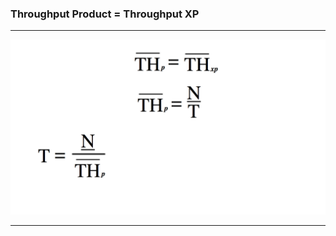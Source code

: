 <!-- .slide: data-background="resources/footer.svg" data-background-size="contain" data-background-position="bottom"  -->

### **Throughput Product = Throughput XP**

- - -

<img class="plain" src="resources/forecast-03.png" />

- - -

<aside class="notes">
  <p>
  </p>
  <p>
  </p>
</aside>
